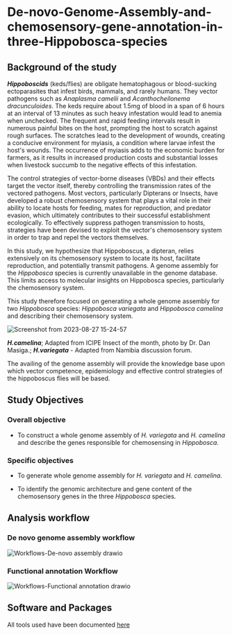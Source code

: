 # De-novo-Genome-Assembly-and-chemosensory-gene-annotation-in-three-Hippobosca-species


## Background of the study

***Hippoboscids*** (keds/flies) are obligate hematophagous or blood-sucking ectoparasites that infest birds, mammals, and rarely humans. They vector pathogens such as *Anaplasma camelii* and *Acanthocheilonema dracunculoides*. The keds require about 1.5mg of blood in a span of 6 hours at an interval of 13 minutes as such heavy infestation would lead to anemia when unchecked. The frequent and rapid feeding intervals result in numerous painful bites on the host, prompting the host to scratch against rough surfaces. The scratches lead to the development of wounds, creating a conducive environment for myiasis, a condition where larvae infest the host's wounds.  The occurrence of myiasis adds to the economic burden for farmers, as it results in increased production costs and substantial losses when livestock succumb to the negative effects of this infestation.

The control strategies of vector-borne diseases (VBDs) and their effects target the vector itself, thereby controlling the transmission rates of the vectored pathogens. Most vectors, particularly Dipterans or Insects, have developed a robust chemosensory system that plays a vital role in their ability to locate hosts for feeding, mates for reproduction, and predator evasion, which ultimately contributes to their successful establishment ecologically. To effectively suppress pathogen transmission to hosts, strategies have been devised to exploit the vector's chemosensory system in order to trap and repel the vectors themselves. 

In this study, we hypothesize that Hippoboscus, a dipteran, relies extensively on its chemosensory system to locate its host, facilitate reproduction, and potentially transmit pathogens.
A genome assembly for the *Hippobosca* species is currently unavailable in the genome database. This limits access to molecular insights on Hippobosca species, particularly the chemosensory system.

This study therefore focused on generating a whole genome assembly for two *Hippobosca* species: *Hippobosca variegata* and *Hippobosca camelina* and describing their chemosensory system. 


![Screenshot from 2023-08-27 15-24-57](https://github.com/fredrickkebaso/Hipposcus_Genome_Assembly_And_Annotation/assets/60787991/412b2f9d-2df1-4f7c-8665-e084f470099c)

***H.camelina***; Adapted from ICIPE Insect of the month, photo by Dr. Dan Masiga.; ***H.variegata*** - Adapted from Namibia discussion forum.


The availing of the genome assembly will provide the knowledge base upon which vector competence, epidemiology and effective control strategies of the hippoboscus flies will be based. 

## Study Objectives

### Overall objective 
- To construct a whole genome assembly of *H. variegata* and *H. camelina* and describe the genes responsible for chemosensing in *Hippobosca.*

### Specific objectives

- To generate whole genome assembly for *H. variegata* and *H. camelina*.

- To identify the genomic architecture and gene content of the chemosensory genes in the three *Hippobosca* species.


## Analysis workflow

### De novo genome assembly workflow

![Workflows-De-novo assembly drawio ](https://github.com/fredrickkebaso/Hipposcus_Genome_Assembly_And_Annotation/assets/60787991/5329bae0-b649-4234-a015-4f8bea4ebff2)


### Functional annotation Workflow

![Workflows-Functional annotation drawio](https://github.com/fredrickkebaso/Hipposcus_Genome_Assembly_And_Annotation/assets/60787991/8094ff09-8587-447d-8a37-d9463a120cfb)





## Software and Packages

All tools used have been documented [here](https://github.com/fredrickkebaso/Whole-Genome-Assembly-and-chemosensory-gene-annotation-in-Hippobosca./blob/main/Tools%20-%20software%20packages%20-%20.md)
